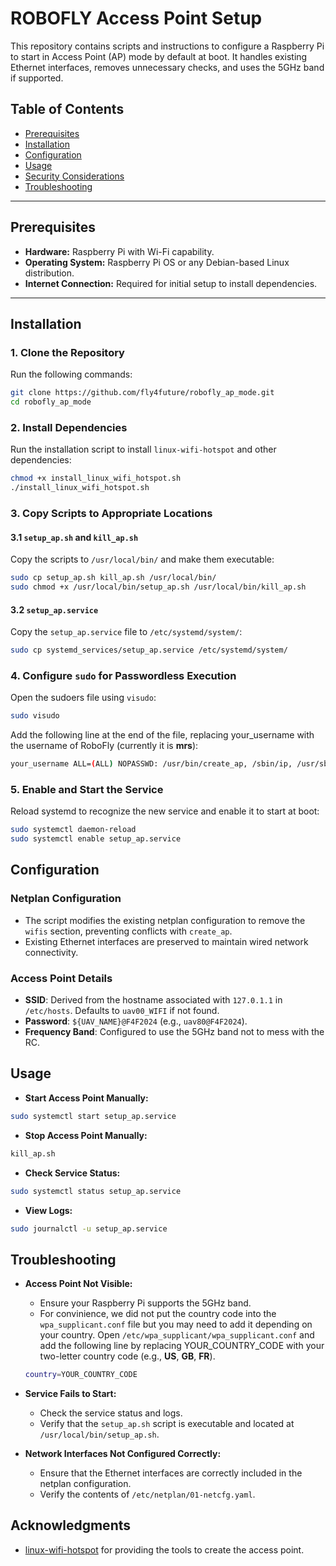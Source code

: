 # ROBOFLY Access Point Setup

This repository contains scripts and instructions to configure a Raspberry Pi to start in Access Point (AP) mode by default at boot. It handles existing Ethernet interfaces, removes unnecessary checks, and uses the 5GHz band if supported.

## Table of Contents

- [Prerequisites](#prerequisites)
- [Installation](#installation)
- [Configuration](#configuration)
- [Usage](#usage)
- [Security Considerations](#security-considerations)
- [Troubleshooting](#troubleshooting)

---

## Prerequisites

- **Hardware:** Raspberry Pi with Wi-Fi capability.
- **Operating System:** Raspberry Pi OS or any Debian-based Linux distribution.
- **Internet Connection:** Required for initial setup to install dependencies.

---

## Installation

### 1. Clone the Repository

Run the following commands:

```bash
git clone https://github.com/fly4future/robofly_ap_mode.git
cd robofly_ap_mode
```
### 2. Install Dependencies

Run the installation script to install `linux-wifi-hotspot` and other dependencies:

```bash
chmod +x install_linux_wifi_hotspot.sh
./install_linux_wifi_hotspot.sh
```

### 3. Copy Scripts to Appropriate Locations

#### 3.1 `setup_ap.sh` and `kill_ap.sh`

Copy the scripts to `/usr/local/bin/` and make them executable:

```bash
sudo cp setup_ap.sh kill_ap.sh /usr/local/bin/
sudo chmod +x /usr/local/bin/setup_ap.sh /usr/local/bin/kill_ap.sh
```

#### 3.2 `setup_ap.service`

Copy the `setup_ap.service` file to `/etc/systemd/system/`:

```bash
sudo cp systemd_services/setup_ap.service /etc/systemd/system/
```

### 4. Configure `sudo` for Passwordless Execution

Open the sudoers file using `visudo`:

```bash 
sudo visudo
```
Add the following line at the end of the file, replacing your_username with the username of RoboFly (currently it is **mrs**):

```bash 
your_username ALL=(ALL) NOPASSWD: /usr/bin/create_ap, /sbin/ip, /usr/sbin/netplan, /usr/bin/awk, /usr/bin/tee, /bin/cp, /usr/bin/grep
```

### 5. Enable and Start the Service
Reload systemd to recognize the new service and enable it to start at boot:

```bash
sudo systemctl daemon-reload
sudo systemctl enable setup_ap.service
```

## Configuration

### Netplan Configuration

 - The script modifies the existing netplan configuration to remove the `wifis` section, preventing conflicts with `create_ap`.
 - Existing Ethernet interfaces are preserved to maintain wired network connectivity.

 ### Access Point Details

 - **SSID**: Derived from the hostname associated with `127.0.1.1` in `/etc/hosts`. Defaults to `uav00_WIFI` if not found.
 - **Password**: `${UAV_NAME}@F4F2024` (e.g., `uav80@F4F2024`).
 - **Frequency Band**: Configured to use the 5GHz band not to mess with the RC.

 ## Usage

 - **Start Access Point Manually:**
 ```bash
 sudo systemctl start setup_ap.service
```
 - **Stop Access Point Manually:**
 ```bash
 kill_ap.sh
```
 - **Check Service Status:**
 ```bash
 sudo systemctl status setup_ap.service
```
 - **View Logs:**
 ```bash
 sudo journalctl -u setup_ap.service
```

## Troubleshooting

 - **Access Point Not Visible:**
    - Ensure your Raspberry Pi supports the 5GHz band.
    - For convinience, we did not put the country code into the `wpa_supplicant.conf` file but you may need to add it depending on your country. Open `/etc/wpa_supplicant/wpa_supplicant.conf` and add the following line by replacing YOUR_COUNTRY_CODE with your two-letter country code (e.g., **US**, **GB**, **FR**).
    ```bash
    country=YOUR_COUNTRY_CODE
    ```

 - **Service Fails to Start:**
    - Check the service status and logs.
    - Verify that the `setup_ap.sh` script is executable and located at `/usr/local/bin/setup_ap.sh`.

 - **Network Interfaces Not Configured Correctly:**
    - Ensure that the Ethernet interfaces are correctly included in the netplan configuration.
    - Verify the contents of `/etc/netplan/01-netcfg.yaml`.

## Acknowledgments
 - [linux-wifi-hotspot](https://github.com/lakinduakash/linux-wifi-hotspot) for providing the tools to create the access point.
